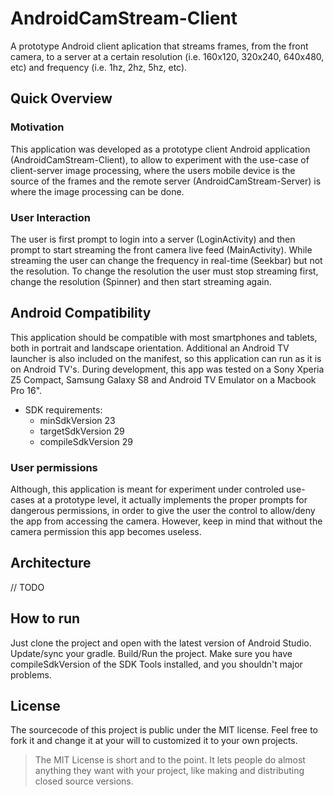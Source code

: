 # AndroidCamStream-Client

A prototype Android client aplication that streams frames, from the front camera, to a server at a certain resolution (i.e. 160x120, 320x240, 640x480, etc) and frequency (i.e. 1hz, 2hz, 5hz, etc).

## Quick Overview

### Motivation
This application was developed as a prototype client Android application (AndroidCamStream-Client), to allow to experiment with the use-case of client-server image processing, where the users mobile device is the source of the frames and the remote server (AndroidCamStream-Server) is where the image processing can be done.

### User Interaction
The user is first prompt to login into a server (LoginActivity) and then prompt to start streaming the front camera live feed (MainActivity). While streaming the user can change the frequency in real-time (Seekbar) but not the resolution. To change the resolution the user must stop streaming first, change the resolution (Spinner) and then start streaming again. 

## Android Compatibility
This application should be compatible with most smartphones and tablets, both in portrait and landscape orientation. Additional an Android TV launcher is also included on the manifest, so this application can run as it is on Android TV's. During development, this app was tested on a Sony Xperia Z5 Compact, Samsung Galaxy S8 and Android TV Emulator on a Macbook Pro 16".

- SDK requirements:
  - minSdkVersion 23
  - targetSdkVersion 29
  - compileSdkVersion 29
  
### User permissions 
Although, this application is meant for experiment under controled use-cases at a prototype level, it actually implements the proper prompts for dangerous permissions, in order to give the user the control to allow/deny the app from accessing the camera. However, keep in mind that without the camera permission this app becomes useless. 

## Architecture

// TODO

## How to run
Just clone the project and open with the latest version of Android Studio. Update/sync your gradle. Build/Run the project. Make sure you have compileSdkVersion of the SDK Tools installed, and you shouldn't major problems.

## License
The sourcecode of this project is public under the MIT license. Feel free to fork it and change it at your will to customized it to your own projects.

> The MIT License is short and to the point. It lets people do almost anything they want with your project, like making and distributing closed source versions.
